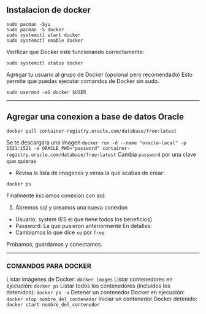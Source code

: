 ## Instalacion de docker

```
sudo pacman -Syu
sudo pacman -S docker
sudo systemctl start docker
sudo systemctl enable docker
```

Verificar que Docker esté funcionando correctamente:
```
sudo systemctl status docker
```

Agregar tu usuario al grupo de Docker (opcional pero recomendado)
Esto permite que puedas ejecutar comandos de Docker sin sudo.
```
sudo usermod -aG docker $USER
```
* * *
## Agregar una conexion a base de datos Oracle

`docker pull container-registry.oracle.com/database/free:latest`

Se te descargara una imagen 
`docker run -d --name "oracle-local" -p 1521:1521 -e ORACLE_PWD="password" container-registry.oracle.com/database/free:latest`
Cambia `password` por una clave que quieras
- Revisa la lista de imagenes y veras la que acabas de crear:

```
docker ps
```

Finalmente iniciamos conexion con sql:
1. Abremos sql y creamos una nueva conexion
- Usuario: system (ES el que tiene todos los beneficios)
- Password: La que pusieron anteriormente
En detalles:
- Cambiamos lo que dice `xe` por `free`

Probamos, guardamos y conectamos.

* * *
### COMANDOS PARA DOCKER 

Listar imágenes de Docker:
`docker images`
Listar contenedores en ejecución:
`docker ps`
Listar todos los contenedores (incluidos los detenidos):
`docker ps -a`
Detener un contenedor Docker en ejecución:
`docker stop nombre_del_contenedor`
Iniciar un contenedor Docker detenido:
`docker start nombre_del_contenedor`

